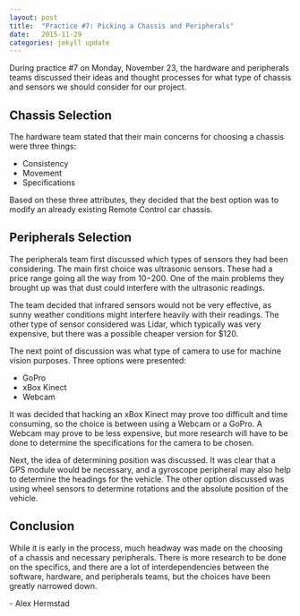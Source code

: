 ```yaml
---
layout: post
title:  "Practice #7: Picking a Chassis and Peripherals"
date:   2015-11-29
categories: jekyll update
---
```


During practice #7 on Monday, November 23, the hardware and peripherals teams
discussed their ideas and thought processes for what type of chassis and sensors
we should consider for our project.

## Chassis Selection

The hardware team stated that their main concerns for choosing a chassis were
three things:

* Consistency
* Movement
* Specifications

Based on these three attributes, they decided that the best option was to modify
an already existing Remote Control car chassis. 


## Peripherals Selection

The peripherals team first discussed which types of sensors they had been
considering. The main first choice was ultrasonic sensors. These had a price
range going all the way from $10-$200. One of the main problems they brought up
was that dust could interfere with the ultrasonic readings.
  
The team decided that infrared sensors would not be very effective, as sunny
weather conditions might interfere heavily with their readings. The other type
of sensor considered was Lidar, which typically was very expensive, but there
was a possible cheaper version for $120.
  
The next point of discussion was what type of camera to use for machine vision
purposes. Three options were presented:

* GoPro
* xBox Kinect
* Webcam
  
It was decided that hacking an xBox Kinect may prove too difficult and time
consuming, so the choice is between using a Webcam or a GoPro. A Webcam may
prove to be less expensive, but more research will have to be done to determine
the specifications for the camera to be chosen.
  
Next, the idea of determining position was discussed. It was clear that a GPS
module would be necessary, and a gyroscope peripheral may also help to determine
the headings for the vehicle. The other option discussed was using wheel sensors
to determine rotations and the absolute position of the vehicle.
  
## Conclusion
  
While it is early in the process, much headway was made on the choosing of a
chassis and necessary peripherals. There is more research to be done on the
specifics, and there are a lot of interdependencies between the software,
hardware, and peripherals teams, but the choices have been greatly narrowed
down.
  
\- Alex Hermstad

















